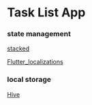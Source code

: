 # Task List App

### state management

[stacked](https://stacked.filledstacks.com/)

[Flutter_localizations](https://docs.flutter.dev/development/accessibility-and-localization/internationalization)

### local storage 

[Hive]()
